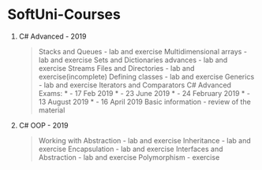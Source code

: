# SoftUni-Courses

1. C# Advanced - 2019
	> Stacks and Queues - lab and exercise
	> Multidimensional arrays - lab and exercise
	> Sets and Dictionaries advances - lab and exercise
	> Streams Files and Directories - lab and exercise(incomplete)
	> Defining classes - lab and exercise
	> Generics - lab and exercise
	> Iterators and Comparators
	> C# Advanced Exams:
		* - 17 Feb 2019
		* - 23 June 2019
		* - 24 February 2019
		* - 13 August 2019
		* - 16 April 2019
	> Basic information - review of the material
		
2. C# OOP - 2019
	> Working with Abstraction - lab and exercise
	> Inheritance - lab and exercise
	> Encapsulation - lab and exercise
	> Interfaces and Abstraction - lab and exercise
	> Polymorphism - exercise
